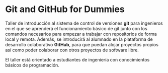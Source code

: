 # Git and GitHub for Dummies

Taller de introducción al sistema de control de versiones **git** para ingenieros en el que se aprenderá el funcionamiento básico de git junto con los comandos necesarios para empezar a trabajar con repositorios de forma local y remota. Además, se introducirá al alumnado en la plataforma de desarrollo colaborativo **GitHub**, para que puedan alojar proyectos propios así como poder colaborar con otros proyectos de software libre.

El taller está orientado a estudiantes de ingeniería con conocimientos básicos de programación.
